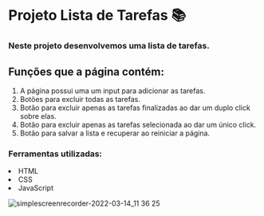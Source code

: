 <h1>Projeto Lista de Tarefas 📚</h1>
<h3>Neste projeto desenvolvemos uma lista de tarefas. </h3>

<h2>Funções que a página contém:</h2>
<ol>
  <li>A página possui uma um input para adicionar as tarefas.</li>
  <li>Botões para excluir todas as tarefas.</li>
  <li>Botão para excluir apenas as tarefas finalizadas ao dar um duplo click sobre elas.</li>
  <li>Botão para excluir apenas as tarefas selecionada ao dar um único click.</li>
  <li>Botão para salvar a lista e recuperar ao reiniciar a página.</li>
</ol>

<h3>Ferramentas utilizadas:</h3>
<li>HTML</li>
<li>CSS</li>
<li>JavaScript</li>

![simplescreenrecorder-2022-03-14_11 36 25](https://user-images.githubusercontent.com/47389261/158195014-00e07b7f-07be-4025-ad22-c0c9004a760d.gif)
